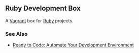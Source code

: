 ## Ruby Development Box

A [Vagrant](http://vagrantup.com) box for [Ruby](http://ruby-lang.org) projects.

### See Also

* [Ready to Code: Automate Your Development Environment](http://confreaks.com/videos/2368-rmw2013-ready-to-code-automate-your-development-environment)

